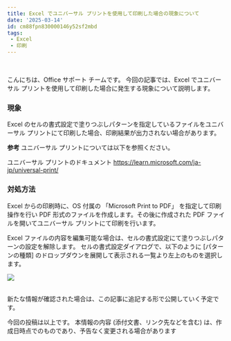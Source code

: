 ```yaml
---
title: Excel でユニバーサル プリントを使用して印刷した場合の現象について
date: '2025-03-14'
id: cm88fpn830000146y52sf2mbd
tags:
 - Excel
 - 印刷
---
```

<br>

こんにちは、Office サポート チームです。
今回の記事では、Excel でユニバーサル プリントを使用して印刷した場合に発生する現象について説明します。

### 現象
Excel のセルの書式設定で塗りつぶしパターンを指定しているファイルをユニバーサル プリントにて印刷した場合、印刷結果が出力されない場合があります。

**参考**
ユニバーサル プリントについては以下を参照ください。

ユニバーサル プリントのドキュメント
https://learn.microsoft.com/ja-jp/universal-print/


### 対処方法
Excel からの印刷時に、OS 付属の 「Microsoft Print to PDF」 を指定して印刷操作を行い PDF 形式のファイルを作成します。その後に作成された PDF ファイルを開いてユニバーサル プリントにて印刷を行います。

Excel ファイルの内容を編集可能な場合は、セルの書式設定にて塗りつぶしパターンの設定を解除します。
セルの書式設定ダイアログで、以下のように [パターンの種類] のドロップダウンを展開して表示される一覧より左上のものを選択します。

![](01.png)
<br>
<br>

新たな情報が確認された場合は、この記事に追記する形で公開していく予定です。


今回の投稿は以上です。
本情報の内容 (添付文書、リンク先などを含む) は、作成日時点でのものであり、予告なく変更される場合があります
